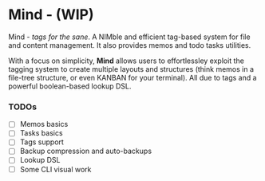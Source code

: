 # Mind - (WIP)
Mind - *tags for the sane*. A NIMble and efficient tag-based system for file and content management. It also provides memos and todo tasks utilities.

With a focus on simplicity, **Mind** allows users to effortlessley exploit the tagging system to create multiple layouts and structures (think memos in a file-tree structure, or even KANBAN for your terminal). All due to tags and a powerful boolean-based lookup DSL.

### TODOs

- [ ] Memos basics
- [ ] Tasks basics
- [ ] Tags support
- [ ] Backup compression and auto-backups
- [ ] Lookup DSL
- [ ] Some CLI visual work